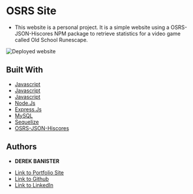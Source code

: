 # OSRS Site

* This website is a personal project. It is a simple website using a OSRS-JSON-Hiscores NPM package to retrieve statistics for a video game called Old School Runescape. 

![Deployed website](https://gentle-depths-19347.herokuapp.com/) 


## Built With

* [Javascript](https://www.html.com/)
* [Javascript](https://www.w3schools.com/css/)
* [Javascript](https://www.javascript.com/)
* [Node.Js](https://nodejs.org/en/)
* [Express.Js](https://expressjs.com/)
* [MySQL](https://www.mysql.com/)
* [Sequelize](https://www.npmjs.com/package/sequelize)
* [OSRS-JSON-Hiscores](https://www.npmjs.com/package/osrs-json-hiscores)

## Authors

* **DEREK BANISTER** 

- [Link to Portfolio Site](https://derekbanister.github.io/portfolio/)
- [Link to Github](https://github.com/DerekBanister)
- [Link to LinkedIn](https://www.linkedin.com/in/derek-banister/)
